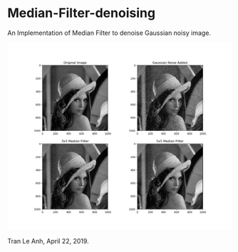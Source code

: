 # Median-Filter-denoising

An Implementation of Median Filter to denoise Gaussian noisy image.

![picture](result_1000p.png)

Tran Le Anh, April 22, 2019.
